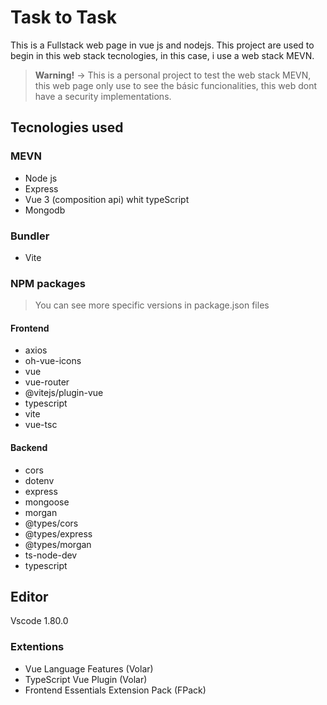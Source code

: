 # Task to Task

This is a Fullstack web page in vue js and nodejs. This project are used to begin in this web stack tecnologies, in this case, i use a web stack MEVN.

> **Warning!** -> This is a personal project to test the web stack MEVN, this web page only use to see the básic funcionalities, this web dont have a security implementations.

## Tecnologies used

### MEVN

- Node js
- Express
- Vue 3 (composition api) whit typeScript
- Mongodb

### Bundler

- Vite

### NPM packages

> You can see more specific versions in package.json files

#### Frontend

- axios
- oh-vue-icons
- vue
- vue-router
- @vitejs/plugin-vue
- typescript
- vite
- vue-tsc

#### Backend

- cors
- dotenv
- express
- mongoose
- morgan
- @types/cors
- @types/express
- @types/morgan
- ts-node-dev
- typescript

## Editor

Vscode 1.80.0

### Extentions

- Vue Language Features (Volar)
- TypeScript Vue Plugin (Volar)
- Frontend Essentials Extension Pack (FPack)
